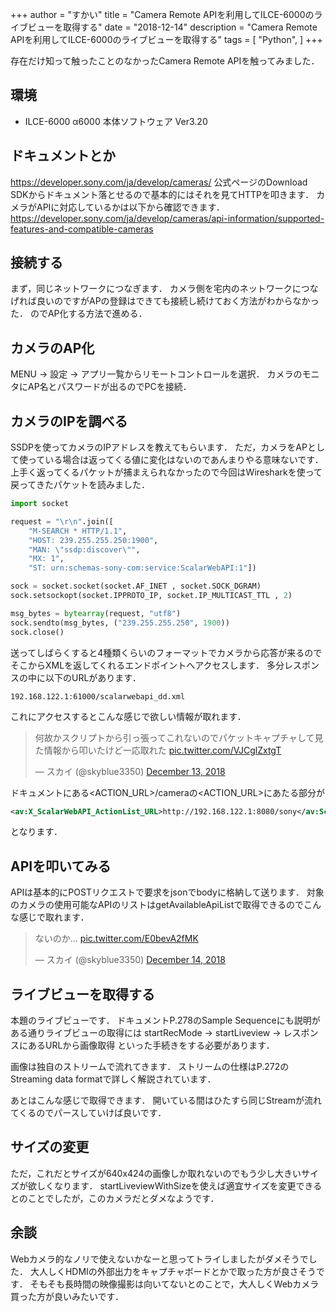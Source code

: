 +++
author = "すかい"
title = "Camera Remote APIを利用してILCE-6000のライブビューを取得する"
date = "2018-12-14"
description = "Camera Remote APIを利用してILCE-6000のライブビューを取得する"
tags = [
    "Python",
]
+++

存在だけ知って触ったことのなかったCamera Remote APIを触ってみました．

## 環境
- ILCE-6000
α6000
本体ソフトウェア Ver3.20

## ドキュメントとか

https://developer.sony.com/ja/develop/cameras/
公式ページのDownload SDKからドキュメント落とせるので基本的にはそれを見てHTTPを叩きます．
カメラがAPIに対応しているかは以下から確認できます．
https://developer.sony.com/ja/develop/cameras/api-information/supported-features-and-compatible-cameras

## 接続する

まず，同じネットワークにつなぎます．
カメラ側を宅内のネットワークにつなげれば良いのですがAPの登録はできても接続し続けておく方法がわからなかった．
のでAP化する方法で進める．

## カメラのAP化

MENU -> 設定 -> アプリ一覧からリモートコントロールを選択．
カメラのモニタにAP名とパスワードが出るのでPCを接続．

## カメラのIPを調べる

SSDPを使ってカメラのIPアドレスを教えてもらいます．
ただ，カメラをAPとして使っている場合は返ってくる値に変化はないのであんまりやる意味ないです．
上手く返ってくるパケットが捕まえられなかったので今回はWiresharkを使って戻ってきたパケットを読みました．

```py
import socket

request = "\r\n".join([
	"M-SEARCH * HTTP/1.1",
	"HOST: 239.255.255.250:1900",
	"MAN: \"ssdp:discover\"",
	"MX: 1",
	"ST: urn:schemas-sony-com:service:ScalarWebAPI:1"])

sock = socket.socket(socket.AF_INET , socket.SOCK_DGRAM)
sock.setsockopt(socket.IPPROTO_IP, socket.IP_MULTICAST_TTL , 2)

msg_bytes = bytearray(request, "utf8")
sock.sendto(msg_bytes, ("239.255.255.250", 1900))
sock.close()
```

送ってしばらくすると4種類くらいのフォーマットでカメラから応答が来るのでそこからXMLを返してくれるエンドポイントへアクセスします．
多分レスポンスの中に以下のURLがあります．

```
192.168.122.1:61000/scalarwebapi_dd.xml
```

これにアクセスするとこんな感じで欲しい情報が取れます．

<blockquote class="twitter-tweet"><p lang="ja" dir="ltr">何故かスクリプトから引っ張ってこれないのでパケットキャプチャして見た情報から叩いたけど一応取れた <a href="https://t.co/VJCglZxtgT">pic.twitter.com/VJCglZxtgT</a></p>&mdash; スカイ (@skyblue3350) <a href="https://twitter.com/skyblue3350/status/1073264341527420928?ref_src=twsrc%5Etfw">December 13, 2018</a></blockquote> <script async src="https://platform.twitter.com/widgets.js" charset="utf-8"></script>

ドキュメントにある<ACTION_URL>/cameraの<ACTION_URL>にあたる部分が

```xml
<av:X_ScalarWebAPI_ActionList_URL>http://192.168.122.1:8080/sony</av:ScalarWebAPI_ActionList_URL>
```

となります．

## APIを叩いてみる

APIは基本的にPOSTリクエストで要求をjsonでbodyに格納して送ります．
対象のカメラの使用可能なAPIのリストはgetAvailableApiListで取得できるのでこんな感じで取れます．

<blockquote class="twitter-tweet"><p lang="ja" dir="ltr">ないのか… <a href="https://t.co/E0bevA2fMK">pic.twitter.com/E0bevA2fMK</a></p>&mdash; スカイ (@skyblue3350) <a href="https://twitter.com/skyblue3350/status/1073509401913257985?ref_src=twsrc%5Etfw">December 14, 2018</a></blockquote> <script async src="https://platform.twitter.com/widgets.js" charset="utf-8"></script>

## ライブビューを取得する

本題のライブビューです．
ドキュメントP.278のSample Sequenceにも説明がある通りライブビューの取得には
startRecMode -> startLiveview -> レスポンスにあるURLから画像取得
といった手続きをする必要があります．

画像は独自のストリームで流れてきます．
ストリームの仕様はP.272のStreaming data formatで詳しく解説されています．

<script src="https://gist.github.com/skyblue3350/90105ab2bc56876e54c4ceb99ad904c8.js"></script>

あとはこんな感じで取得できます．
開いている間はひたすら同じStreamが流れてくるのでパースしていけば良いです．

## サイズの変更

ただ，これだとサイズが640x424の画像しか取れないのでもう少し大きいサイズが欲しくなります．
startLiveviewWithSizeを使えば適宜サイズを変更できるとのことでしたが，このカメラだとダメなようです．

## 余談

Webカメラ的なノリで使えないかなーと思ってトライしましたがダメそうでした．
大人しくHDMIの外部出力をキャプチャボードとかで取った方が良さそうです．
そもそも長時間の映像撮影は向いてないとのことで，大人しくWebカメラ買った方が良いみたいです．
